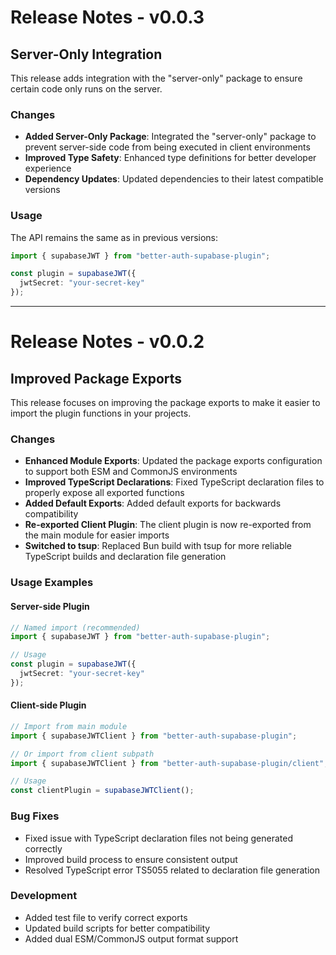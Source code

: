 # Release Notes - v0.0.3

## Server-Only Integration

This release adds integration with the "server-only" package to ensure certain code only runs on the server.

### Changes

- **Added Server-Only Package**: Integrated the "server-only" package to prevent server-side code from being executed in client environments
- **Improved Type Safety**: Enhanced type definitions for better developer experience
- **Dependency Updates**: Updated dependencies to their latest compatible versions

### Usage

The API remains the same as in previous versions:

```typescript
import { supabaseJWT } from "better-auth-supabase-plugin";

const plugin = supabaseJWT({
  jwtSecret: "your-secret-key"
});
```

---

# Release Notes - v0.0.2

## Improved Package Exports

This release focuses on improving the package exports to make it easier to import the plugin functions in your projects.

### Changes

- **Enhanced Module Exports**: Updated the package exports configuration to support both ESM and CommonJS environments
- **Improved TypeScript Declarations**: Fixed TypeScript declaration files to properly expose all exported functions
- **Added Default Exports**: Added default exports for backwards compatibility
- **Re-exported Client Plugin**: The client plugin is now re-exported from the main module for easier imports
- **Switched to tsup**: Replaced Bun build with tsup for more reliable TypeScript builds and declaration file generation

### Usage Examples

#### Server-side Plugin

```typescript
// Named import (recommended)
import { supabaseJWT } from "better-auth-supabase-plugin";

// Usage
const plugin = supabaseJWT({
  jwtSecret: "your-secret-key"
});
```

#### Client-side Plugin

```typescript
// Import from main module
import { supabaseJWTClient } from "better-auth-supabase-plugin";

// Or import from client subpath
import { supabaseJWTClient } from "better-auth-supabase-plugin/client";

// Usage
const clientPlugin = supabaseJWTClient();
```

### Bug Fixes

- Fixed issue with TypeScript declaration files not being generated correctly
- Improved build process to ensure consistent output
- Resolved TypeScript error TS5055 related to declaration file generation

### Development

- Added test file to verify correct exports
- Updated build scripts for better compatibility
- Added dual ESM/CommonJS output format support 